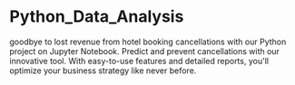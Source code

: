 # Python_Data_Analysis
goodbye to lost revenue from hotel booking cancellations with our Python project on Jupyter Notebook. Predict and prevent cancellations with our innovative tool. With easy-to-use features and detailed reports, you'll optimize your business strategy like never before.
